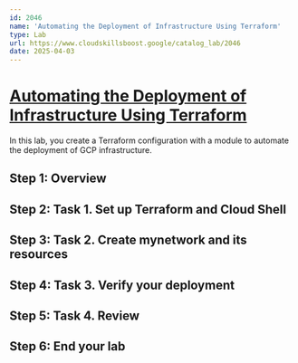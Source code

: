 ```yaml
---
id: 2046
name: 'Automating the Deployment of Infrastructure Using Terraform'
type: Lab
url: https://www.cloudskillsboost.google/catalog_lab/2046
date: 2025-04-03
---
```


# [Automating the Deployment of Infrastructure Using Terraform](https://www.cloudskillsboost.google/catalog_lab/2046)

In this lab, you create a Terraform configuration with a module to automate the deployment of GCP infrastructure.

## Step 1: Overview

## Step 2: Task 1. Set up Terraform and Cloud Shell

## Step 3: Task 2. Create mynetwork and its resources

## Step 4: Task 3. Verify your deployment

## Step 5: Task 4. Review

## Step 6: End your lab
